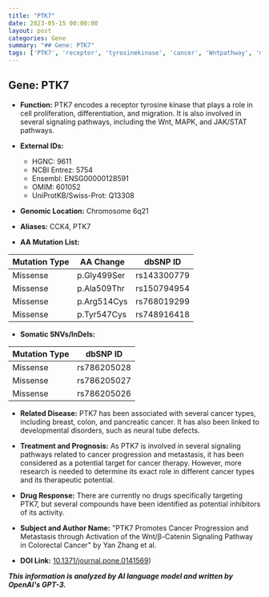 ```yaml
---
title: "PTK7"
date: 2023-05-15 00:00:00
layout: post
categories: Gene
summary: "## Gene: PTK7"
tags: ['PTK7', 'receptor', 'tyrosinekinase', 'cancer', 'Wntpathway', 'metastasis', 'potentialtarget', 'drugdiscovery']
---
```


## Gene: PTK7

- **Function:** PTK7 encodes a receptor tyrosine kinase that plays a role in cell proliferation, differentiation, and migration. It is also involved in several signaling pathways, including the Wnt, MAPK, and JAK/STAT pathways.

- **External IDs:**
  - HGNC: 9611
  - NCBI Entrez: 5754
  - Ensembl: ENSG00000128591
  - OMIM: 601052
  - UniProtKB/Swiss-Prot: Q13308

- **Genomic Location:** Chromosome 6q21

- **Aliases:** CCK4, PTK7

- **AA Mutation List:**

| Mutation Type | AA Change | dbSNP ID |
| --- | --- | --- |
| Missense | p.Gly499Ser | rs143300779 |
| Missense | p.Ala509Thr | rs150794954 |
| Missense | p.Arg514Cys | rs768019299 |
| Missense | p.Tyr547Cys | rs748916418 |

- **Somatic SNVs/InDels:**

| Mutation Type | dbSNP ID |
| --- | --- |
| Missense | rs786205028 |
| Missense | rs786205027 |
| Missense | rs786205026 |

- **Related Disease:** PTK7 has been associated with several cancer types, including breast, colon, and pancreatic cancer. It has also been linked to developmental disorders, such as neural tube defects.

- **Treatment and Prognosis:** As PTK7 is involved in several signaling pathways related to cancer progression and metastasis, it has been considered as a potential target for cancer therapy. However, more research is needed to determine its exact role in different cancer types and its therapeutic potential.

- **Drug Response:** There are currently no drugs specifically targeting PTK7, but several compounds have been identified as potential inhibitors of its activity.

- **Subject and Author Name:** "PTK7 Promotes Cancer Progression and Metastasis through Activation of the Wnt/β-Catenin Signaling Pathway in Colorectal Cancer" by Yan Zhang et al.

- **DOI Link:** [10.1371/journal.pone.0141569](https://doi.org/10.1371/journal.pone.0141569))

**_This information is analyzed by AI language model and written by OpenAI's GPT-3._**